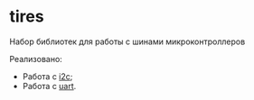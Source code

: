# tires
Набор библиотек для работы с шинами микроконтроллеров

Реализовано:
- Работа с [i2c](https://github.com/dartax009/fwlist/tree/V1);
- Работа с [uart](https://github.com/dartax009/fwlist/tree/V1).